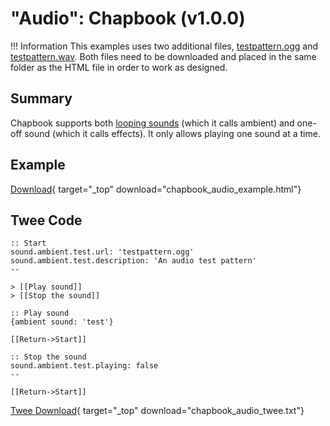 # "Audio": Chapbook (v1.0.0)

!!! Information
    This examples uses two additional files, [testpattern.ogg](testpattern.ogg) and [testpattern.wav](testpattern.wav). Both files need to be downloaded and placed in the same folder as the HTML file in order to work as designed.

## Summary

Chapbook supports both [looping sounds](https://klembot.github.io/chapbook/guide/multimedia/audio.html) (which it calls ambient) and one-off sound (which it calls effects). It only allows playing one sound at a time.

## Example

[Download](chapbook_audio_example.html){ target="_top" download="chapbook_audio_example.html"}

## Twee Code

```twee
:: Start
sound.ambient.test.url: 'testpattern.ogg'
sound.ambient.test.description: 'An audio test pattern'
--

> [[Play sound]]
> [[Stop the sound]]

:: Play sound
{ambient sound: 'test'}

[[Return->Start]]

:: Stop the sound
sound.ambient.test.playing: false
--

[[Return->Start]]
```

[Twee Download](chapbook_audio_twee.txt){ target="_top" download="chapbook_audio_twee.txt"}
